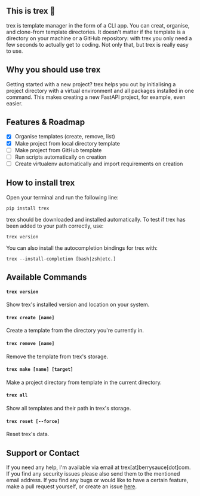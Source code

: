 ## This is trex 🦖

trex is template manager in the form of a CLI app. You can creat, organise, and clone-from template directories. It doesn't matter if the template is a directory on your machine or a GitHub repository: with trex you only need a few seconds to actually get to coding. Not only that, but trex is really easy to use.

## Why you should use trex

Getting started with a new project? trex helps you out by initialising a project directory with a virtual environment and all packages installed in one command. This makes creating a new FastAPI project, for example, even easier.

## Features & Roadmap

- [x] Organise templates (create, remove, list)
- [x] Make project from local directory template
- [ ] Make project from GitHub template
- [ ] Run scripts automatically on creation
- [ ] Create virtualenv automatically and import requirements on creation

## How to install trex

Open your terminal and run the following line:
```
pip install trex
```
trex should be downloaded and installed automatically. To test if trex has been added to your path correctly, use:
```
trex version
```
You can also install the autocompletion bindings for trex with:
```
trex --install-completion [bash|zsh|etc.]
```

## Available Commands

#### `trex version`
Show trex's installed version and location on your system.

#### `trex create [name]`
Create a template from the directory you're currently in.

#### `trex remove [name]`
Remove the template from trex's storage.

#### `trex make [name] [target]`
Make a project directory from template in the current directory.

#### `trex all`
Show all templates and their path in trex's storage.

#### `trex reset [--force]`
Reset trex's data.

## Support or Contact

If you need any help, I'm available via email at trex[at]berrysauce[dot]com. If you find any security issues please also send them to the mentioned email address. If you find any bugs or would like to have a certain feature, make a pull request yourself, or create an issue [here](https://github.com/berrysauce/trex/issues).
